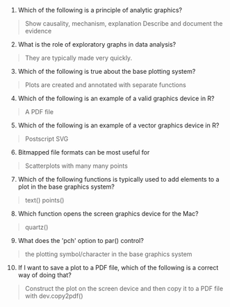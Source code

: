 1. Which of the following is a principle of analytic graphics?
> Show causality, mechanism, explanation
> Describe and document the evidence
2. What is the role of exploratory graphs in data analysis?
> They are typically made very quickly.
3. Which of the following is true about the base plotting system?
> Plots are created and annotated with separate functions
4. Which of the following is an example of a valid graphics device in R?
> A PDF file
5. Which of the following is an example of a vector graphics device in R?
> Postscript
> SVG
6. Bitmapped file formats can be most useful for
> Scatterplots with many many points
7. Which of the following functions is typically used to add elements to a plot in the base graphics system?
> text()
> points()
8. Which function opens the screen graphics device for the Mac?
> quartz()
9. What does the 'pch' option to par() control?
> the plotting symbol/character in the base graphics system
10. If I want to save a plot to a PDF file, which of the following is a correct way of doing that?
> Construct the plot on the screen device and then copy it to a PDF file with dev.copy2pdf()
